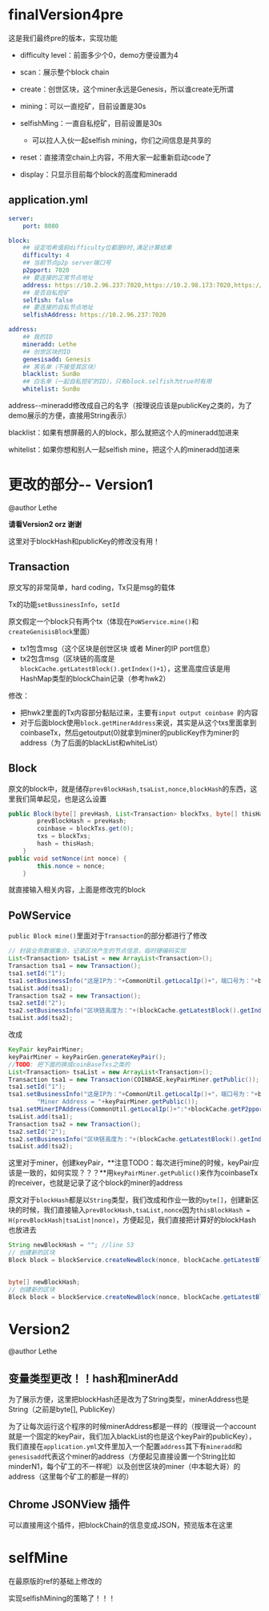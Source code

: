 # finalVersion4pre

这是我们最终pre的版本，实现功能

- difficulty level：前面多少个0，demo方便设置为4
- scan：展示整个block chain
- create：创世区块，这个miner永远是Genesis，所以谁create无所谓

- mining：可以一直挖矿，目前设置是30s
- selfishMing：一直自私挖矿，目前设置是30s
  - 可以拉人入伙一起selfish mining，你们之间信息是共享的
- reset：直接清空chain上内容，不用大家一起重新启动code了
- display：只显示目前每个block的高度和mineradd

## application.yml

```yml
server:
    port: 8080

block:
    ## 设定哈希值前difficulty位都是0时,满足计算结果
    difficulty: 4
    ## 当前节点p2p server端口号
    p2pport: 7020
    ## 要连接的正常节点地址
    address: https://10.2.96.237:7020,https://10.2.98.173:7020,https://10.2.82.101:7020,https://10.2.82.56:7020
    ## 是否自私挖矿
    selfish: false
    ## 要连接的自私节点地址
    selfishAddress: https://10.2.96.237:7020

address:
    ## 我的ID
    mineradd: Lethe
    ## 创世区块的ID
    genesisadd: Genesis
    ## 黑名单（不接受其区块）
    blacklist: SunBo
    ## 白名单（一起自私挖矿的ID），只有block.selfish为true时有用
    whitelist: SunBo
```

address--mineradd修改成自己的名字（按理说应该是publicKey之类的，为了demo展示的方便，直接用String表示）

blacklist：如果有想屏蔽的人的block，那么就把这个人的mineradd加进来

whitelist：如果你想和别人一起selfish mine，把这个人的mineradd加进来

# 更改的部分-- Version1

@author Lethe

**请看Version2 orz 谢谢**

这里对于blockHash和publicKey的修改没有用！

## Transaction

原文写的非常简单，hard coding，Tx只是msg的载体

Tx的功能`setBussinessInfo`，`setId` 

原文假定一个block只有两个tx（体现在`PoWService.mine()`和`createGenisisBlock`里面）

- tx1包含msg（这个区块是创世区块 或者 Miner的IP port信息）
- tx2包含msg（区块链的高度是`blockCache.getLatestBlock().getIndex()+1`），这里高度应该是用HashMap类型的blockChain记录（参考hwk2）

修改：

- 把hwk2里面的Tx内容部分黏贴过来，主要有`input output coinbase `的内容
- 对于后面block使用`block.getMinerAddress`来说，其实是从这个txs里面拿到coinbaseTx，然后getoutput(0)就拿到miner的publicKey作为miner的address（为了后面的blackList和whiteList）

## Block

原文的block中，就是储存`prevBlockHash,tsaList,nonce,blockHash`的东西，这里我们简单起见，也是这么设置

```java
public Block(byte[] prevHash, List<Transaction> blockTxs, byte[] thisHash) {
		prevBlockHash = prevHash;
		coinbase = blockTxs.get(0);
		txs = blockTxs;
		hash = thisHash;
	}
public void setNonce(int nonce) {
		this.nonce = nonce;
	}
```

就直接输入相关内容，上面是修改完的block

## PoWService

`public Block mine()`里面对于`Transaction`的部分都进行了修改

```java
// 封装业务数据集合，记录区块产生的节点信息，临时硬编码实现
List<Transaction> tsaList = new ArrayList<Transaction>();
Transaction tsa1 = new Transaction();
tsa1.setId("1");
tsa1.setBusinessInfo("这是IP为："+CommonUtil.getLocalIp()+"，端口号为："+blockCache.getP2pport()+"的节点挖矿生成的区块");
tsaList.add(tsa1);
Transaction tsa2 = new Transaction();
tsa2.setId("2");
tsa2.setBusinessInfo("区块链高度为："+(blockCache.getLatestBlock().getIndex()+1));
tsaList.add(tsa2);
```

改成

```java
KeyPair keyPairMiner;
keyPairMiner = keyPairGen.generateKeyPair();
//TODO: 把下面的换成coinBaseTxs之类的
List<Transaction> tsaList = new ArrayList<Transaction>();
Transaction tsa1 = new Transaction(COINBASE,keyPairMiner.getPublic());
tsa1.setId("1");
tsa1.setBusinessInfo("这是IP为："+CommonUtil.getLocalIp()+"，端口号为："+blockCache.getP2pport()+"的节点挖矿生成的区块\n" +
		"Miner Address = "+keyPairMiner.getPublic());
tsa1.setMinerIPAddress(CommonUtil.getLocalIp()+":"+blockCache.getP2pport());
tsaList.add(tsa1);
Transaction tsa2 = new Transaction();
tsa2.setId("2");
tsa2.setBusinessInfo("区块链高度为："+(blockCache.getLatestBlock().getIndex()+1));
tsaList.add(tsa2);
```

这里对于miner，创建keyPair，**注意TODO：每次进行mine的时候，keyPair应该是一致的，如何实现？？？**用`keyPairMiner.getPublic()`来作为coinbaseTx的receiver，也就是记录了这个block的miner的address



原文对于`blockHash`都是以`String`类型，我们改成和作业一致的`byte[]`，创建新区块的时候，我们直接输入`prevBlockHash,tsaList,nonce`因为`thisBlockHash = H(prevBlockHash|tsaList|nonce)`，方便起见，我们直接把计算好的blockHash也放进去

```java
String newBlockHash = ""; //line 53
// 创建新的区块
Block block = blockService.createNewBlock(nonce, blockCache.getLatestBlock().getHash(), newBlockHash, tsaList);
		
```

```java
byte[] newBlockHash;
// 创建新的区块
Block block = blockService.createNewBlock(nonce, blockCache.getLatestBlock().getHash(), tsaList, newBlockHash);
```



# Version2

@author Lethe

## 变量类型更改！！hash和minerAdd

为了展示方便，这里把blockHash还是改为了String类型，minerAddress也是String（之前是byte[], PublicKey）

为了让每次运行这个程序的时候minerAddress都是一样的（按理说一个account就是一个固定的keyPair，我们加入blackList的也是这个keyPair的publicKey），我们直接在`application.yml`文件里加入一个配置`address`其下有`mineradd`和`genesisadd`代表这个miner的address（方便起见直接设置一个String比如minderN1，每个矿工的不一样呢）以及创世区块的miner（中本聪大哥）的address（这里每个矿工的都是一样的）

## Chrome JSONView 插件

可以直接用这个插件，把blockChain的信息变成JSON，预览版本在这里

# selfMine

在最原版的ref的基础上修改的

实现selfishMining的策略了！！！



